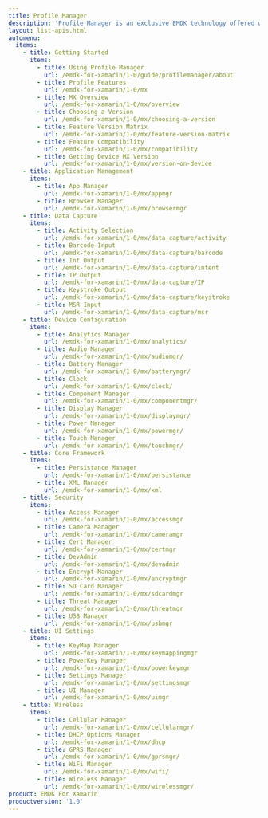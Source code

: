```yaml
---
title: Profile Manager
description: 'Profile Manager is an exclusive EMDK technology offered within your IDE, providing a GUI based development tool. This allows you to write fewer lines of code resulting in reduced development time, effort and errors.'
layout: list-apis.html
automenu:
  items:
    - title: Getting Started
      items:
        - title: Using Profile Manager
          url: /emdk-for-xamarin/1-0/guide/profilemanager/about
        - title: Profile Features
          url: /emdk-for-xamarin/1-0/mx
        - title: MX Overview
          url: /emdk-for-xamarin/1-0/mx/overview
        - title: Choosing a Version
          url: /emdk-for-xamarin/1-0/mx/choosing-a-version
        - title: Feature Version Matrix
          url: /emdk-for-xamarin/1-0/mx/feature-version-matrix
        - title: Feature Compatibility
          url: /emdk-for-xamarin/1-0/mx/compatibility
        - title: Getting Device MX Version
          url: /emdk-for-xamarin/1-0/mx/version-on-device
    - title: Application Management
      items:
        - title: App Manager
          url: /emdk-for-xamarin/1-0/mx/appmgr
        - title: Browser Manager
          url: /emdk-for-xamarin/1-0/mx/browsermgr
    - title: Data Capture
      items:
        - title: Activity Selection
          url: /emdk-for-xamarin/1-0/mx/data-capture/activity
        - title: Barcode Input
          url: /emdk-for-xamarin/1-0/mx/data-capture/barcode
        - title: Int Output
          url: /emdk-for-xamarin/1-0/mx/data-capture/intent
        - title: IP Output
          url: /emdk-for-xamarin/1-0/mx/data-capture/IP
        - title: Keystroke Output
          url: /emdk-for-xamarin/1-0/mx/data-capture/keystroke
        - title: MSR Input
          url: /emdk-for-xamarin/1-0/mx/data-capture/msr
    - title: Device Configuration
      items:
        - title: Analytics Manager
          url: /emdk-for-xamarin/1-0/mx/analytics/
        - title: Audio Manager
          url: /emdk-for-xamarin/1-0/mx/audiomgr/
        - title: Battery Manager
          url: /emdk-for-xamarin/1-0/mx/batterymgr/
        - title: Clock
          url: /emdk-for-xamarin/1-0/mx/clock/
        - title: Component Manager
          url: /emdk-for-xamarin/1-0/mx/componentmgr/
        - title: Display Manager
          url: /emdk-for-xamarin/1-0/mx/displaymgr/
        - title: Power Manager
          url: /emdk-for-xamarin/1-0/mx/powermgr/
        - title: Touch Manager
          url: /emdk-for-xamarin/1-0/mx/touchmgr/
    - title: Core Framework
      items:
        - title: Persistance Manager
          url: /emdk-for-xamarin/1-0/mx/persistance
        - title: XML Manager
          url: /emdk-for-xamarin/1-0/mx/xml
    - title: Security
      items:
        - title: Access Manager
          url: /emdk-for-xamarin/1-0/mx/accessmgr
        - title: Camera Manager
          url: /emdk-for-xamarin/1-0/mx/cameramgr
        - title: Cert Manager
          url: /emdk-for-xamarin/1-0/mx/certmgr
        - title: DevAdmin
          url: /emdk-for-xamarin/1-0/mx/devadmin
        - title: Encrypt Manager
          url: /emdk-for-xamarin/1-0/mx/encryptmgr
        - title: SD Card Manager
          url: /emdk-for-xamarin/1-0/mx/sdcardmgr
        - title: Threat Manager
          url: /emdk-for-xamarin/1-0/mx/threatmgr
        - title: USB Manager
          url: /emdk-for-xamarin/1-0/mx/usbmgr
    - title: UI Settings
      items:
        - title: KeyMap Manager
          url: /emdk-for-xamarin/1-0/mx/keymappingmgr
        - title: PowerKey Manager
          url: /emdk-for-xamarin/1-0/mx/powerkeymgr
        - title: Settings Manager
          url: /emdk-for-xamarin/1-0/mx/settingsmgr
        - title: UI Manager
          url: /emdk-for-xamarin/1-0/mx/uimgr
    - title: Wireless
      items:
        - title: Cellular Manager
          url: /emdk-for-xamarin/1-0/mx/cellularmgr/
        - title: DHCP Options Manager
          url: /emdk-for-xamarin/1-0/mx/dhcp
        - title: GPRS Manager
          url: /emdk-for-xamarin/1-0/mx/gprsmgr/
        - title: WiFi Manager
          url: /emdk-for-xamarin/1-0/mx/wifi/
        - title: Wireless Manager
          url: /emdk-for-xamarin/1-0/mx/wirelessmgr/
product: EMDK For Xamarin
productversion: '1.0'
---
```












